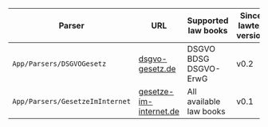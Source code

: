 | Parser                          | URL                                                          | Supported law books             | Since lawtex version |
|---------------------------------|--------------------------------------------------------------|---------------------------------|----------------------|
| `App/Parsers/DSGVOGesetz`       | [dsgvo-gesetz.de](https://dsgvo-gesetz.de)                   | DSGVO <br> BDSG <br> DSGVO-ErwG | v0.2                 |
| `App/Parsers/GesetzeImInternet` | [gesetze-im-internet.de](https://www.gesetze-im-internet.de) | All available law books         | v0.1                 |
